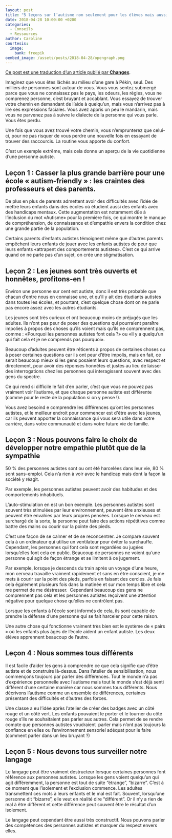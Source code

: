 ```yaml
---
layout: post
title: "5 leçons sur l’autisme non seulement pour les élèves mais aussi pour les enseignants"
date: 2018-04-28 10:00:00 +0200
categories:
  - Conseils
  - Ressources
author: Caroline
courtesis:
  image:
    bank: freepik
oembed_image: /assets/posts/2018-04-28/opengraph.png
---
```


<amp-img class="center" layout="responsive" width="640" height="376" src="{{ site.amp_img_cache_url }}/assets/posts/2018-04-28/opengraph.png" alt="5 leçons sur l’autisme non seulement pour les élèves mais aussi pour les enseignants"></amp-img>

<div class="small"><a href="https://www.changex.org/blog/5-lessons-for-schools-about-autism-that-not-only-educators-should-learn/">Ce post est une traduction d’un article publié par <strong>Changex</strong></a>.</div>


Imaginez que vous êtes lâchés au milieu d’une gare à Pékin, seul. Des milliers de personnes sont autour de vous. Vous vous sentez submergé parce que vous ne connaissez pas le pays, les odeurs, les règles, vous ne comprenez personne, c’est bruyant et accablant. Vous essayez de trouver votre chemin en demandant de l’aide à quelqu’un, mais vous n’arrivez pas à lire ses expressions faciales. Vous avez appris un peu le mandarin, mais vous ne parvenez pas à suivre le dialecte de la personne qui vous parle. Vous êtes perdu.


Une fois que vous avez trouvé votre chemin, vous n’emprunterez que celui-ci, pour ne pas risquer de vous perdre une nouvelle fois en essayant de trouver des raccourcis. La routine vous apporte du confort. 


C’est un exemple extrême, mais cela donne un aperçu de la vie quotidienne d’une personne autiste.


## Leçon 1&nbsp;: Casser la plus grande barrière pour une école « autism-friendly »&nbsp;: les craintes des professeurs et des parents.


De plus en plus de parents admettent avoir des difficultés avec l’idée de mettre leurs enfants dans des écoles où étudient aussi des enfants avec des handicaps mentaux. Cette augmentation est notamment dûe à l’inclusion du mot «Autisme» pour la première fois, ce qui montre le manque de compréhension, de connaissance et d’empathie envers la condition chez une grande partie de la population.


Certains parents d’enfants autistes témoignent même que d’autres parents empêchent leurs enfants de jouer avec les enfants autistes de peur que leurs enfants «attrapent des comportements autistes». C’est ce qui arrive quand on ne parle pas d’un sujet, on crée une stigmatisation.


## Leçon 2&nbsp;: Les jeunes sont très ouverts et honnêtes, profitons-en !


Environ une personne sur cent est autiste, donc il est très probable que chacun d’entre nous en connaisse une, et qu’il y ait des étudiants autistes dans toutes les écoles, et pourtant, c’est quelque chose dont on ne parle pas encore assez avec les autres étudiants.


Les jeunes sont très curieux et ont beaucoup moins de préjugés que les adultes. Ils n’ont pas peur de poser des questions qui pourraient paraître impolies à propos des choses qu’ils voient mais qu’ils ne comprennent pas, comme&nbsp;: «Pourquoi les personnes autistes font cela ?» ou «Il y a quelqu’un qui fait cela et je ne comprends pas pourquoi».


Beaucoup d’adultes peuvent être réticents à propos de certaines choses ou à poser certaines questions car ils ont peur d’être impolis, mais en fait, ce serait beaucoup mieux si les gens posaient leurs questions, avec respect et directement, pour avoir des réponses honnêtes et justes au lieu de laisser des interrogations chez les personnes qui interagissent souvent avec des gens du spectre.


Ce qui rend si difficile le fait d’en parler, c’est que vous ne pouvez pas vraiment voir l’autisme, et que chaque personne autiste est différente (comme pour le reste de la population si on y pense !).


Vous avez besoind e comprendre les différences qu’ont les personnes autistes, et le meilleur endroit pour commencer est d'être avec les jeunes,
car ils peuvent apporter la connaissance qui vous sera utile dans votre carrière, dans votre communauté et dans votre future vie de famille.


## Leçon 3&nbsp;: Nous pouvons faire le choix de développer notre empathie plutôt que de la sympathie


50&nbsp;% des personnes autistes sont ou ont été harcelées dans leur vie, 80&nbsp;% sont sans-emploi. Cela n’a rien à voir avec le handicap mais dont la façon la société y réagit.

Par exemple, les personnes autistes peuvent avoir des habitudes et des comportements inhabituels.

L’auto-stimulation en est un bon exemple. Les personnes autistes sont souvent très stimulées par leur environnement, peuvent être anxieuses et peuvent être envahies par leurs propres pensées. Lorsque le cerveau est surchargé de la sorte, la personne peut faire des actions répétitives comme battre des mains ou courir sur la pointe des pieds.

C’est une façon de se calmer et de se reconcentrer. Je compare souvent cela à un ordinateur qui utilise un ventilateur pour éviter la surchauffe. Cependant, les personnes qui font cela sont regardées ou jugées lorsqu’elles font cela en public. Beaucoup de personnes ne voient qu’une personne qui agit de façon étrange et se limitent à ce jugement.

Par exemple, lorsque je descends du train après un voyage d’une heure, mon cerveau travaille vraiment rapidement et sans en être conscient, je me mets à courir sur la point des pieds, parfois en faisant des cercles. Je fais cela également plusieurs fois dans la matinée et sur mon temps libre et cela me permet de me déstresser.  Cependant beaucoup des gens ne comprennent pas cela et les personnes autistes reçoivent une attention négative pour quelque chose qu’elles ne contrôlent pas.

Lorsque les enfants à l’école sont informés de cela, ils sont capable de prendre la défense d’une personne qui se fait harceler pour cette raison.

Une autre chose qui fonctionne vraiment très bien est le système de « pairs » où les enfants plus âgés de l’école aident un enfant autiste. Les deux élèves apprennent beaucoup de l’autre. 


## Leçon 4&nbsp;: Nous sommes tous différents


Il est facile d’aider les gens à comprendre ce que cela signifie que d’être autiste et de construire là-dessus. Dans l’atelier de sensibilisation, nous commençons toujours par parler des différences. Tout le monde n’a pas d’expérience personnelle avec l’autisme mais tout le monde s’est déjà senti différent d’une certaine manière car nous sommes tous différents. Nous décrivons l’autisme comme un ensemble de différences, certaines présentant des difficultés et d’autres des forces. 

Une classe a eu l’idée après l’atelier de créer des badges avec un côté rouge et un côté vert. Les enfants pouvaient le porter et le tourner du côté rouge s’ils ne souhaitaient pas parler aux autres. Cela permet de se rendre compte que personnes autistes voudraient  parler mais n’ont pas toujours la confiance en elles ou l’environnement sensoriel adéquat pour le faire (comment parler dans un lieu bruyant ?)


## Leçon 5&nbsp;: Nous devons tous surveiller notre langage


Le langage peut être vraiment destructeur lorsque certaines personnes font référence aux personnes autistes. Lorsque les gens voient quelqu’un qui agit différemment, la personne est tout de suite “étrange”, “bizarre”. C’est à ce moment que l’isolement et l’exclusion commence. Les adultes transmettent ces mots à leurs enfants et le mal est fait. Souvent, lorsqu’une personne dit “bizarre”, elle veut en réalité dire “différent”. Or il n’y a rien de mal à être différent et cette différence peut souvent être le résultat d’un isolement. 

Le langage peut cependant être aussi très constructif. Nous pouvons parler des compétences des personnes autistes et marquer du respect envers elles.
